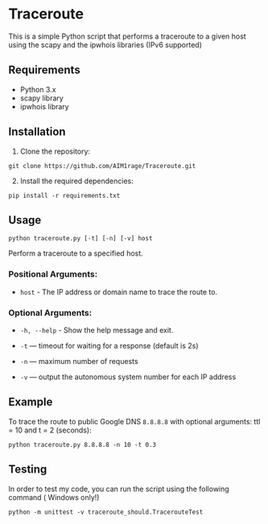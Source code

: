 # Traceroute

This is a simple Python script that performs a traceroute to a given host using
the scapy and the ipwhois libraries (IPv6 supported)

## Requirements

- Python 3.x
- scapy library
- ipwhois library

## Installation

1. Clone the repository:

```
git clone https://github.com/AIM1rage/Traceroute.git
```

2. Install the required dependencies:

```
pip install -r requirements.txt
```

## Usage

```
python traceroute.py [-t] [-n] [-v] host
```

Perform a traceroute to a specified host.

### Positional Arguments:

- `host` - The IP address or domain name to trace the route to.

### Optional Arguments:

- `-h, --help` - Show the help message and exit.


- `-t` — timeout for waiting for a response (default is 2s)
- `-n` — maximum number of requests
- `-v` — output the autonomous system number for each IP address

## Example

To trace the route to public Google DNS `8.8.8.8` with optional arguments:
ttl = 10 and t = 2 (seconds):

```
python traceroute.py 8.8.8.8 -n 10 -t 0.3
```

## Testing

In order to test my code, you can run the script using the following command (
Windows only!)

```
python -m unittest -v traceroute_should.TracerouteTest
```
